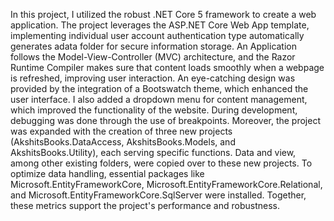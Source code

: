 ﻿In this project, I utilized the robust .NET Core 5 framework to create a web application. 
The project leverages the ASP.NET Core Web App template, implementing individual user account authentication type automatically generates adata folder for secure information storage.
 An Application follows the Model-View-Controller (MVC) architecture, and the Razor Runtime Compiler makes sure that content loads smoothly when a webpage is refreshed, improving user interaction. 
An eye-catching design was provided by the integration of a Bootswatch theme, which enhanced the user interface.
I also added a dropdown menu for content management, which improved the functionality of the website.
 During development, debugging was done through the use of breakpoints. Moreover, the project was expanded with the creation of three new projects (AkshitsBooks.DataAccess, AkshitsBooks.Models, and AkshitsBooks.Utility), each serving specific functions.
Data and view, among other existing folders, were copied over to these new projects. 
To optimize data handling, essential packages like Microsoft.EntityFrameworkCore, Microsoft.EntityFrameworkCore.Relational, and Microsoft.EntityFrameworkCore.SqlServer were installed. Together, these metrics support the project's performance and robustness.
